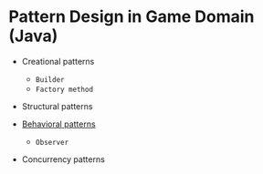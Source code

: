 Pattern Design in Game Domain (Java)
==============

* Creational patterns
  * ```Builder```
  * ```Factory method```

* Structural patterns

* [Behavioral patterns](https://github.com/victorakamon/pattern-design/tree/master/src/behavioral)
  * ```Observer```
  
* Concurrency patterns
